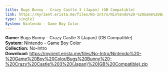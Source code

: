 ```yaml
---
title: Bugs Bunny - Crazy Castle 3 (Japan) (GB Compatible)
link: https://myrient.erista.me/files/No-Intro/Nintendo%20-%20Game%20Boy%20Color/Bugs%20Bunny%20-%20Crazy%20Castle%203%20(Japan)%20(GB%20Compatible).zip
type: single1
System: Nintendo - Game Boy Color
---
```

<b>Game:</b> Bugs Bunny - Crazy Castle 3 (Japan) (GB Compatible)<br>
<b>System:</b> Nintendo - Game Boy Color<br>
<b>Collection:</b> No-Intro<br>
<b>Download:</b> https://myrient.erista.me/files/No-Intro/Nintendo%20-%20Game%20Boy%20Color/Bugs%20Bunny%20-%20Crazy%20Castle%203%20(Japan)%20(GB%20Compatible).zip